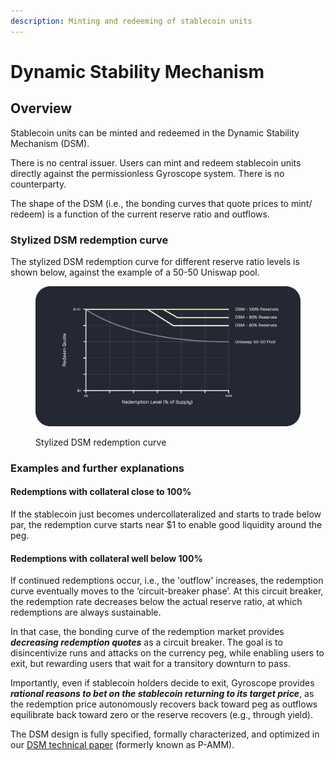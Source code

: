 ```yaml
---
description: Minting and redeeming of stablecoin units
---
```


# Dynamic Stability Mechanism

## Overview

Stablecoin units can be minted and redeemed in the Dynamic Stability Mechanism (DSM).

There is no central issuer. Users can mint and redeem stablecoin units directly against the permissionless Gyroscope system. There is no counterparty.

The shape of the DSM (i.e., the bonding curves that quote prices to mint/ redeem) is a function of the current reserve ratio and outflows.

### Stylized DSM redemption curve

The stylized DSM redemption curve for different reserve ratio levels is shown below, against the example of a 50-50 Uniswap pool.

<figure><img src="../../../.gitbook/assets/Graph 2 v2.png" alt="Stylized DSM redemption curve"><figcaption><p>Stylized DSM redemption curve</p></figcaption></figure>

### Examples and further explanations

#### Redemptions with collateral close to 100%

If the stablecoin just becomes undercollateralized and starts to trade below par, the redemption curve starts near $1 to enable good liquidity around the peg.&#x20;

#### Redemptions with collateral well below 100%&#x20;

If continued redemptions occur, i.e., the 'outflow' increases, the redemption curve eventually moves to the ‘circuit-breaker phase’. At this circuit breaker, the redemption rate decreases below the actual reserve ratio, at which redemptions are always sustainable.

In that case, the bonding curve of the redemption market provides _**decreasing redemption quotes**_ as a circuit breaker. The goal is to disincentivize runs and attacks on the currency peg, while enabling users to exit, but rewarding users that wait for a transitory downturn to pass.

Importantly, even if stablecoin holders decide to exit, Gyroscope provides _**rational reasons to bet on the stablecoin returning to its target price**_, as the redemption price autonomously recovers back toward peg as outflows equilibrate back toward zero or the reserve recovers (e.g., through yield).

The DSM design is fully specified, formally characterized, and optimized in our [DSM technical paper](https://github.com/gyrostable/technical-papers/blob/main/P-AMM/P-AMM%20technical%20paper.pdf) (formerly known as P-AMM).
